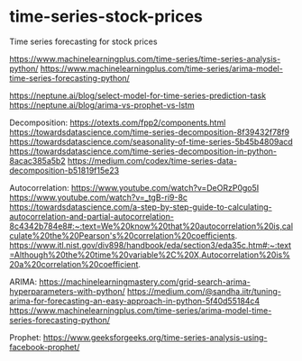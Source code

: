 # time-series-stock-prices
Time series forecasting for stock prices

https://www.machinelearningplus.com/time-series/time-series-analysis-python/
https://www.machinelearningplus.com/time-series/arima-model-time-series-forecasting-python/

https://neptune.ai/blog/select-model-for-time-series-prediction-task
https://neptune.ai/blog/arima-vs-prophet-vs-lstm

Decomposition:
https://otexts.com/fpp2/components.html
https://towardsdatascience.com/time-series-decomposition-8f39432f78f9
https://towardsdatascience.com/seasonality-of-time-series-5b45b4809acd
https://towardsdatascience.com/time-series-decomposition-in-python-8acac385a5b2
https://medium.com/codex/time-series-data-decomposition-b51819f15e23

Autocorrelation:
https://www.youtube.com/watch?v=DeORzP0go5I
https://www.youtube.com/watch?v=_tgB-ri9-8c
https://towardsdatascience.com/a-step-by-step-guide-to-calculating-autocorrelation-and-partial-autocorrelation-8c4342b784e8#:~:text=We%20know%20that%20autocorrelation%20is,calculate%20the%20Pearson's%20correlation%20coefficients.
https://www.itl.nist.gov/div898/handbook/eda/section3/eda35c.htm#:~:text=Although%20the%20time%20variable%2C%20X,Autocorrelation%20is%20a%20correlation%20coefficient.

ARIMA:
https://machinelearningmastery.com/grid-search-arima-hyperparameters-with-python/
https://medium.com/@sandha.iitr/tuning-arima-for-forecasting-an-easy-approach-in-python-5f40d55184c4
https://www.machinelearningplus.com/time-series/arima-model-time-series-forecasting-python/

Prophet:
https://www.geeksforgeeks.org/time-series-analysis-using-facebook-prophet/

